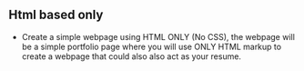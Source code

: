 ## Html based only 
- Create a simple webpage using HTML ONLY (No CSS), the webpage will be a simple portfolio page where you will use ONLY HTML markup to create a webpage that could also also act as your resume.

